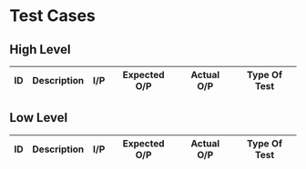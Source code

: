 # Test Cases

## High Level

| ID | Description | I/P | Expected O/P | Actual O/P | Type Of Test |
| --- | ---------- | --- | ------------- | ---------- | ----------- |








## Low Level 

| ID | Description | I/P | Expected O/P | Actual O/P | Type Of Test |
| --- | ---------- | --- | ------------- | ---------- | ----------- |






